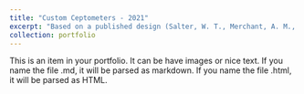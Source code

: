 ```yaml
---
title: "Custom Ceptometers - 2021"
excerpt: "Based on a published design (Salter, W. T., Merchant, A. M., Gilbert, M. E., Buckley, T. N. PARbars: Cheap, Easy to Build Ceptometers for Continuous Measurement of Light Interception in Plant Canopies. J. Vis. Exp. (147), e59447, doi:10.3791/59447 (2019).), developed a measurement system and ceptometers for capturing information on light within crop canopy. Replace unavailable components with suitable alternatives. Built and calibrated the equipment. The equipment showed strong agreement with a known-good, calibrated sensor. The equipment was deployed in-field and obtained data at a significantly lower cost than commercially available solutions. <br>University of Arizona, Maricopa, Arizona, USA<br/><img src='/images/2021Ceptometer.jpg'>"
collection: portfolio
---
```


This is an item in your portfolio. It can be have images or nice text. If you name the file .md, it will be parsed as markdown. If you name the file .html, it will be parsed as HTML. 

